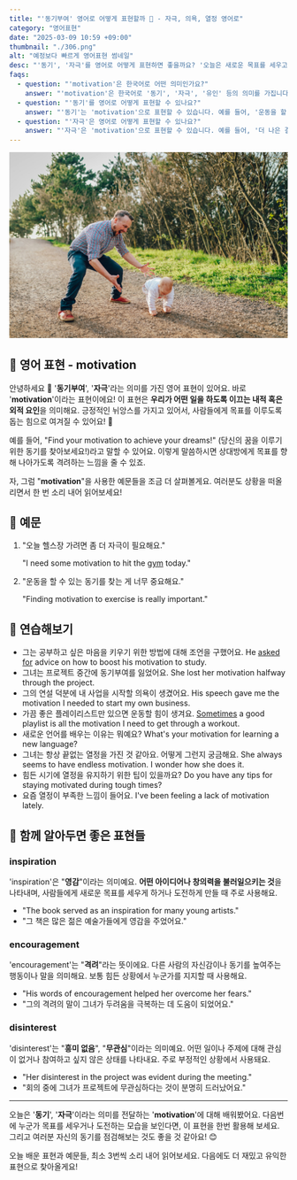```yaml
---
title: "'동기부여' 영어로 어떻게 표현할까 📅 - 자극, 의욕, 열정 영어로"
category: "영어표현"
date: "2025-03-09 10:59 +09:00"
thumbnail: "./306.png"
alt: "예정보다 빠르게 영어표현 썸네일"
desc: "'동기', '자극'를 영어로 어떻게 표현하면 좋을까요? '오늘은 새로운 목표를 세우고 그에 맞춰 계획을 세워볼 거예요.', '운동을 할 수 있는 동기를 찾는 게 너무 중요해요.' 등을 영어로 표현하는 법을 배워봅시다. 다양한 예문을 통해서 연습하고 본인의 표현으로 만들어 보세요."
faqs:
  - question: "'motivation'은 한국어로 어떤 의미인가요?"
    answer: "'motivation'은 한국어로 '동기', '자극', '유인' 등의 의미를 가집니다. 이는 어떤 행동이나 목표를 향해 나아가게 하는 힘이나 이유를 나타냅니다."
  - question: "'동기'를 영어로 어떻게 표현할 수 있나요?"
    answer: "'동기'는 'motivation'으로 표현할 수 있습니다. 예를 들어, '운동을 할 수 있는 동기를 찾는 게 너무 중요해요.'는 'Finding motivation to exercise is really important.'으로 말할 수 있습니다."
  - question: "'자극'은 영어로 어떻게 표현할 수 있나요?"
    answer: "'자극'은 'motivation'으로 표현할 수 있습니다. 예를 들어, '더 나은 결과를 위해 자극이 필요해요.'는 'I need motivation for better results.'로 말할 수 있습니다."
---
```


![아기를 응원하는 아빠](./306-1.jpg)

## 🌟 영어 표현 - motivation

안녕하세요 👋 '**동기부여**', '**자극**'라는 의미를 가진 영어 표현이 있어요. 바로 '**motivation**'이라는 표현이에요! 이 표현은 **우리가 어떤 일을 하도록 이끄는 내적 혹은 외적 요인**을 의미해요. 긍정적인 뉘앙스를 가지고 있어서, 사람들에게 목표를 이루도록 돕는 힘으로 여겨질 수 있어요! 🚀

예를 들어, "Find your motivation to achieve your dreams!" (당신의 꿈을 이루기 위한 동기를 찾아보세요!)라고 말할 수 있어요. 이렇게 말씀하시면 상대방에게 목표를 향해 나아가도록 격려하는 느낌을 줄 수 있죠.

자, 그럼 "**motivation**"을 사용한 예문들을 조금 더 살펴볼게요. 여러분도 상황을 떠올리면서 한 번 소리 내어 읽어보세요!

## 📖 예문

1. "오늘 헬스장 가려면 좀 더 자극이 필요해요."

   "I need some motivation to hit the [gym](/blog/in-english/431.gym/) today."

2. "운동을 할 수 있는 동기를 찾는 게 너무 중요해요."

   "Finding motivation to exercise is really important."

## 💬 연습해보기

<ul data-interactive-list>
  <li data-interactive-item>
    <span data-toggler>그는 공부하고 싶은 마음을 키우기 위한 방법에 대해 조언을 구했어요.</span>
    <span data-answer>He <a href="/blog/in-english/125.ask-for/">asked for</a> advice on how to boost his motivation to study.</span>
  </li>
  <li data-interactive-item>
    <span data-toggler>그녀는 프로젝트 중간에 동기부여를 잃었어요.</span>
    <span data-answer>She lost her motivation halfway through the project.</span>
  </li>
  <li data-interactive-item>
    <span data-toggler>그의 연설 덕분에 내 사업을 시작할 의욕이 생겼어요.</span>
    <span data-answer>His speech gave me the motivation I needed to start my own business.</span>
  </li>
  <li data-interactive-item>
    <span data-toggler>가끔 좋은 플레이리스트만 있으면 운동할 힘이 생겨요.</span>
    <span data-answer><a href="/blog/in-english/270.sometimes/">Sometimes</a> a good playlist is all the motivation I need to get through a workout.</span>
  </li>
  <li data-interactive-item>
    <span data-toggler>새로운 언어를 배우는 이유는 뭐예요?</span>
    <span data-answer>What's your motivation for learning a new language?</span>
  </li>
  <li data-interactive-item>
    <span data-toggler>그녀는 항상 끝없는 열정을 가진 것 같아요. 어떻게 그런지 궁금해요.</span>
    <span data-answer>She always seems to have endless motivation. I wonder how she does it.</span>
  </li>
  <li data-interactive-item>
    <span data-toggler>힘든 시기에 열정을 유지하기 위한 팁이 있을까요?</span>
    <span data-answer>Do you have any tips for staying motivated during tough times?</span>
  </li>
  <li data-interactive-item>
    <span data-toggler>요즘 열정이 부족한 느낌이 들어요.</span>
    <span data-answer>I've been feeling a lack of motivation lately.</span>
  </li>
</ul>

## 🤝 함께 알아두면 좋은 표현들

### inspiration

'inspiration'은 "**영감**"이라는 의미예요. **어떤 아이디어나 창의력을 불러일으키는 것**을 나타내며, 사람들에게 새로운 목표를 세우게 하거나 도전하게 만들 때 주로 사용해요.

- "The book served as an inspiration for many young artists."
- "그 책은 많은 젊은 예술가들에게 영감을 주었어요."

### encouragement

'encouragement'는 "**격려**"라는 뜻이에요. 다른 사람의 자신감이나 동기를 높여주는 행동이나 말을 의미해요. 보통 힘든 상황에서 누군가를 지지할 때 사용해요.

- "His words of encouragement helped her overcome her fears."
- "그의 격려의 말이 그녀가 두려움을 극복하는 데 도움이 되었어요."

### disinterest

'disinterest'는 "**흥미 없음**", "**무관심**"이라는 의미예요. 어떤 일이나 주제에 대해 관심이 없거나 참여하고 싶지 않은 상태를 나타내요. 주로 부정적인 상황에서 사용돼요.

- "Her disinterest in the project was evident during the meeting."
- "회의 중에 그녀가 프로젝트에 무관심하다는 것이 분명히 드러났어요."

---

오늘은 '**동기**', '**자극**'이라는 의미를 전달하는 '**motivation**'에 대해 배워봤어요. 다음번에 누군가 목표를 세우거나 도전하는 모습을 보인다면, 이 표현을 한번 활용해 보세요. 그리고 여러분 자신의 동기를 점검해보는 것도 좋을 것 같아요! 😊

오늘 배운 표현과 예문들, 최소 3번씩 소리 내어 읽어보세요. 다음에도 더 재밌고 유익한 표현으로 찾아올게요!
